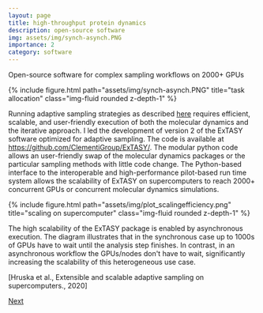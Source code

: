 ```yaml
---
layout: page
title: high-throughput protein dynamics
description: open-source software 
img: assets/img/synch-asynch.PNG
importance: 2
category: software
---
```

Open-source software for complex sampling workflows on 2000+ GPUs
<div class="row justify-content-sm-center">
    <div class="col-sm-10 mt-3 mt-md-0">
        {% include figure.html path="assets/img/synch-asynch.PNG" title="task allocation" class="img-fluid rounded z-depth-1" %}
    </div>
</div>

Running adaptive sampling strategies as described [here](../6_project) requires efficient, scalable, and user-friendly execution of both the molecular dynamics and the iterative approach. I led the development of version 2 of the ExTASY software optimized for adaptive sampling. The code is available at <a href="https://github.com/ClementiGroup/ExTASY/">https://github.com/ClementiGroup/ExTASY/</a>. The modular python code allows an user-friendly swap of the molecular dynamics packages or the particular sampling methods with little code change. The Python-based interface to the interoperable and high-performance pilot-based run time system allows the scalability of ExTASY on supercomputers to reach 2000+ concurrent GPUs or concurrent molecular dynamics simulations.  


<div class="row justify-content-sm-center">
    <div class="col-sm-6 mt-3 mt-md-0">
        {% include figure.html path="assets/img/plot_scalingefficiency.png" title="scaling on supercomputer" class="img-fluid rounded z-depth-1" %}
    </div>
</div>

The high scalability of the ExTASY package is enabled by asynchronous execution. The diagram illustrates that in the synchronous case up to 1000s of GPUs have to wait until the analysis step finishes. In contrast, in an asynchronous workflow the GPUs/nodes don't have to wait, significantly increasing the scalability of this heterogeneous use case. 
<div class="caption"> [Hruska et al., Extensible and scalable adaptive sampling on supercomputers., 2020]
</div>

[Next](../9_project)
